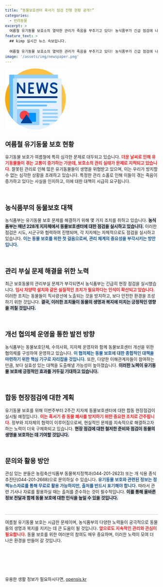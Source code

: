 ```yaml
---
title: “동물보호센터 혹서기 점검 진행 현황 공개!”
categories:
  - 반려동물
excerpt: >
  여름철 유기동물 보호소의 열악한 관리가 죽음을 부추기고 있다! 농식품부가 긴급 점검에 나서지만, 실상은? 보호받지 못하는 소중한 생명들이 위험에 처해있습니다. 클릭해 자세한 내용을 알아보세요!
feature_text: >
  ## kimp 실시간 뉴스 속보입니다.

  여름철 유기동물 보호소의 열악한 관리가 죽음을 부추기고 있다! 농식품부가 긴급 점검에 나서지만, 실상은? 보호받지 못하는 소중한 생명들이 위험에 처해있습니다. 클릭해 자세한 내용을 알아보세요!
image: '/assets/img/newspaper.png'
---
```


<p><img src="/assets/img/newspaper.png" alt="kimplant 속보" /></p>

<h2 data-ke-size="size26">여름철 유기동물 보호 현황</h2>

<p data-ke-size="size16">유기동물 보호가 여름철에 특히 심각한 문제로 대두되고 있습니다. <b><span style="color: #ee2323;">더운 날씨로 인해 유기동물들이 겪는 고통이 증가하는 가운데, 보호소의 관리 실태가 문제로 지적되고 있습니다.</span></b> 잘못된 관리로 인해 많은 유기동물들이 생명을 위협받고 있으며, 이는 우리가 방치할 수 없는 심각한 상황을 초래하고 있습니다. 특정한 관리 소홀로 인해 이들이 겪는 죽음이 증가하고 있다는 사실을 인지하고, 이에 대한 대책이 시급히 요구됩니다.</p>

<p data-ke-size="size16">&nbsp;</p>

<h2 data-ke-size="size26">농식품부의 동물보호 대책</h2>

<p data-ke-size="size16">농식품부는 유기동물 보호 문제를 해결하기 위해 몇 가지 조치를 취하고 있습니다. <b><span style="background-color: #21538527;">농식품부는 매년 228개 지자체에서 동물보호센터에 대한 점검을 실시하고 있습니다.</span></b> 이러한 점검은 시도, 시군구와 협력하여 진행되며, 각 지자체는 자체적으로도 점검을 실시하고 있습니다. <b><span style="color: #1a5490;">이는 동물 보호를 위한 첫 걸음으로써, 관리 체계의 중요성을 부각시키는 방안입니다.</span></b></p>

<p data-ke-size="size16">&nbsp;</p>

<h2 data-ke-size="size26">관리 부실 문제 해결을 위한 노력</h2>

<p data-ke-size="size16">최근 보호동물의 관리부실 문제가 부각되면서 농식품부는 긴급히 현장 점검을 실시했습니다. <b><span style="color: #ee2323;">임시 차양막 설치와 같은 실질적인 조치가 필요하다는 인식이 확산되고 있습니다.</span></b> 이러한 조치는 동물들이 직사광선에 노출되는 것을 방지하고, 보다 안전한 환경을 조성하기 위한 것입니다. <b><span style="background-color: #21538527;">결국, 이러한 조치들이 동물의 생명과 복지에 미치는 긍정적인 영향을 끼칠 것입니다.</span></b></p>

<p data-ke-size="size16">&nbsp;</p>

<h2 data-ke-size="size26">개선 협의체 운영을 통한 발전 방향</h2>

<p data-ke-size="size16">농식품부는 동물보호단체, 수의사회, 지자체 운영자와 함께 동물보호센터 개선을 위한 협의체를 구성하여 운영하고 있습니다. <b><span style="color: #1a5490;">이 협의체는 동물 보호에 대한 종합적인 대책을 마련하기 위한 핵심 기구로 자리잡을 것입니다.</span></b> 또한, 다양한 이해관계자들이 참여하는 만큼, 보다 실효성 있는 대책을 도출해낼 가능성이 높아졌습니다. <b><span style="background-color: #21538527;">이러한 노력이 유기동물 보호에 긍정적인 효과를 거두길 기대하고 있습니다.</span></b></p>

<p data-ke-size="size16">&nbsp;</p>

<h2 data-ke-size="size26">합동 현장점검에 대한 계획</h2>

<p data-ke-size="size16">유기동물 보호를 위해 이번주부터 2주간 지자체 동물보호센터에 대한 합동 현장점검이 실시될 예정입니다. <b><span style="color: #ee2323;">이는 혹서기 중 동물 폐사를 방지하기 위한 중요한 조치로 간주됩니다.</span></b> 정부와 지자체의 협력이 이루어짐으로써, 현실적인 문제를 지속적으로 해결하고자 하는 노력이 더욱 구체화되고 있습니다. <b><span style="background-color: #21538527;">현장 점검에 대한 철저한 준비와 점검이 동물의 생명을 보호하는 데 기여할 것입니다.</span></b></p>

<p data-ke-size="size16">&nbsp;</p>

<h2 data-ke-size="size26">문의와 활용 방안</h2>

<p data-ke-size="size16">관심 있는 분들은 농림축산식품부 동물복지정책과(044-201-2623) 또는 개 식용 종식 추진단(044-201-2668)으로 문의하실 수 있습니다. <b><span style="color: #1a5490;">유기동물 보호와 관련된 정보는 정책뉴스자료를 통해 무료로 활용 가능하지만, 출처를 반드시 표기해야 합니다.</span></b> 따라서 관련 기사나 자료를 활용하실 때는 출처를 준수하는 것이 필수적입니다. <b><span style="background-color: #21538527;">이를 통해 올바른 정보 전달과 함께 동물 보호에 대한 인식을 높일 수 있을 것입니다.</span></b></p>

<p data-ke-size="size16">&nbsp;</p>

<hr style="height: 1px; border: 0; background-color: #ccc;"/>

<p data-ke-size="size16">여름철 유기동물 보호는 시급한 문제이며, 농식품부의 다양한 노력들이 궁극적으로 동물들의 생명과 복지를 지키는 데 큰 도움이 될 것입니다. <b><span style="color: #ee2323;">앞으로도 지속적인 관리와 관심이 필요합니다.</span></b> 동물 보호를 위한 여러분의 참여도 매우 중요하며, 이러한 노력이 모여 더 나은 환경을 만들어 갈 것입니다.</p>

<p data-ke-size="size16">&nbsp;</p>

<p data-ke-size="size16">&nbsp;</p>

<p data-ke-size="size16">&nbsp;</p>
유용한 생활 정보가 필요하시다면, <a href="https://opensis.kr" rel="dofollow">opensis.kr</a>


